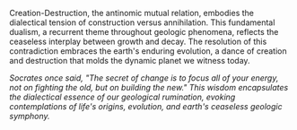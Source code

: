 
Creation-Destruction, the antinomic mutual relation, embodies the dialectical tension of construction versus annihilation. This fundamental dualism, a recurrent theme throughout geologic phenomena, reflects the ceaseless interplay between growth and decay. The resolution of this contradiction embraces the earth's enduring evolution, a dance of creation and destruction that molds the dynamic planet we witness today.

_Socrates once said, "The secret of change is to focus all of your energy, not on fighting the old, but on building the new." This wisdom encapsulates the dialectical essence of our geological rumination, evoking contemplations of life's origins, evolution, and earth's ceaseless geologic symphony._
```
